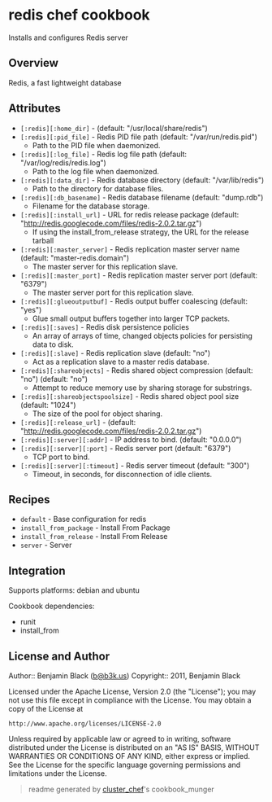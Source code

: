# redis chef cookbook

Installs and configures Redis server

## Overview

Redis, a fast lightweight database

## Attributes

* `[:redis][:home_dir]`               -  (default: "/usr/local/share/redis")
* `[:redis][:pid_file]`               - Redis PID file path (default: "/var/run/redis.pid")
  - Path to the PID file when daemonized.
* `[:redis][:log_file]`               - Redis log file path (default: "/var/log/redis/redis.log")
  - Path to the log file when daemonized.
* `[:redis][:data_dir]`               - Redis database directory (default: "/var/lib/redis")
  - Path to the directory for database files.
* `[:redis][:db_basename]`            - Redis database filename (default: "dump.rdb")
  - Filename for the database storage.
* `[:redis][:install_url]`            - URL for redis release package (default: "http://redis.googlecode.com/files/redis-2.0.2.tar.gz")
  - If using the install_from_release strategy, the URL for the release tarball
* `[:redis][:master_server]`          - Redis replication master server name (default: "master-redis.domain")
  - The master server for this replication slave.
* `[:redis][:master_port]`            - Redis replication master server port (default: "6379")
  - The master server port for this replication slave.
* `[:redis][:glueoutputbuf]`          - Redis output buffer coalescing (default: "yes")
  - Glue small output buffers together into larger TCP packets.
* `[:redis][:saves]`                  - Redis disk persistence policies
  - An array of arrays of time, changed objects policies for persisting data to disk.
* `[:redis][:slave]`                  - Redis replication slave (default: "no")
  - Act as a replication slave to a master redis database.
* `[:redis][:shareobjects]`           - Redis shared object compression (default: "no") (default: "no")
  - Attempt to reduce memory use by sharing storage for substrings.
* `[:redis][:shareobjectspoolsize]`   - Redis shared object pool size (default: "1024")
  - The size of the pool for object sharing.
* `[:redis][:release_url]`            -  (default: "http://redis.googlecode.com/files/redis-2.0.2.tar.gz")
* `[:redis][:server][:addr]`          - IP address to bind. (default: "0.0.0.0")
* `[:redis][:server][:port]`          - Redis server port (default: "6379")
  - TCP port to bind.
* `[:redis][:server][:timeout]`       - Redis server timeout (default: "300")
  - Timeout, in seconds, for disconnection of idle clients.

## Recipes 

* `default`                  - Base configuration for redis
* `install_from_package`     - Install From Package
* `install_from_release`     - Install From Release
* `server`                   - Server
## Integration

Supports platforms: debian and ubuntu

Cookbook dependencies:
* runit
* install_from


## License and Author

Author::                Benjamin Black (<b@b3k.us>)
Copyright::             2011, Benjamin Black

Licensed under the Apache License, Version 2.0 (the "License");
you may not use this file except in compliance with the License.
You may obtain a copy of the License at

    http://www.apache.org/licenses/LICENSE-2.0

Unless required by applicable law or agreed to in writing, software
distributed under the License is distributed on an "AS IS" BASIS,
WITHOUT WARRANTIES OR CONDITIONS OF ANY KIND, either express or implied.
See the License for the specific language governing permissions and
limitations under the License.

> readme generated by [cluster_chef](http://github.com/infochimps/cluster_chef)'s cookbook_munger
